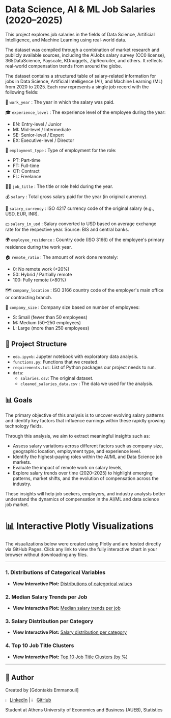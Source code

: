 # Data Science, AI & ML Job Salaries (2020–2025)

This project explores job salaries in the fields of Data Science, Artificial Intelligence, and Machine Learning using real-world data.

The dataset was compiled through a combination of market research and publicly available sources, including the AIJobs salary survey (CC0 license), 365DataScience, Payscale, KDnuggets, ZipRecruiter, and others. It reflects real-world compensation trends from around the globe. 

The dataset contains a structured table of salary-related information for jobs in Data Science, Artificial Intelligence (AI), and Machine Learning (ML) from 2020 to 2025. Each row represents a single job record with the following fields:

📅 `work_year` :
 The year in which the salary was paid.

🎓 `experience_level` :
 The experience level of the employee during the year:
- EN: Entry-level / Junior
- MI: Mid-level / Intermediate
- SE: Senior-level / Expert
- EX: Executive-level / Director

💼 `employment_type` :
 Type of employment for the role:
- PT: Part-time  
- FT: Full-time  
- CT: Contract  
- FL: Freelance  

🧑‍💻 `job_title` :
 The title or role held during the year.

💰 `salary` :
 Total gross salary paid for the year (in original currency).

💱 `salary_currency` :
 ISO 4217 currency code of the original salary (e.g., USD, EUR, INR).

💵 `salary_in_usd` :
 Salary converted to USD based on average exchange rate for the respective year. Source: BIS and central banks.

🌍 `employee_residence` :
 Country code (ISO 3166) of the employee's primary residence during the work year.

🏠 `remote_ratio` :
 The amount of work done remotely:
- 0: No remote work (<20%)
- 50: Hybrid / Partially remote
- 100: Fully remote (>80%)

🗺️ `company_location` :
 ISO 3166 country code of the employer's main office or contracting branch.

🏢 `company_size` :
 Company size based on number of employees:
- S: Small (fewer than 50 employees)
- M: Medium (50–250 employees)
- L: Large (more than 250 employees)

## 📂 Project Structure
- `eda.ipynb`: Jupyter notebook with exploratory data analysis.
- `functions.py`: Functions that we created.
- `requirements.txt`: List of Python packages our project needs to run.
- `data`:
  - `salaries.csv`: The original dataset.
  - `cleaned_salaries_data.csv` : The data we used for the analysis.

## 📊 Goals
The primary objective of this analysis is to uncover evolving salary patterns and identify key factors that influence earnings within these rapidly growing technology fields.

Through this analysis, we aim to extract meaningful insights such as:
- Assess salary variations across different factors such as company size, geographic location, employment type, and experience level.
- Identify the highest-paying roles within the AI/ML and Data Science job markets.
- Evaluate the impact of remote work on salary levels,
- Explore salary trends over time (2020–2025) to highlight emerging patterns, market shifts, and the evolution of compensation across the industry.

These insights will help job seekers, employers, and industry analysts better understand the dynamics of compensation in the AI/ML and data science job market.

# 📊 Interactive Plotly Visualizations

The visualizations below were created using Plotly and are hosted directly via GitHub Pages. Click any link to view the fully interactive chart in your browser without downloading any files.

---

### **1. Distributions of Categorical Variables**

* **View Interactive Plot:** [Distributions of categorical values](https://gdontakisemmanouil.github.io/Data-Science-AI-ML-Job-Salaries-2020-2025/Data-Science-AI-ML-Job-Salaries-2020-2025/plots/Distributions_of_categorical_variables.html)

### **2. Median Salary Trends per Job**

* **View Interactive Plot:** [Median salary trends per job](https://gdontakisemmanouil.github.io/Data-Science-AI-ML-Job-Salaries-2020-2025/Data-Science-AI-ML-Job-Salaries-2020-2025/plots/Median_salary_trends_per_job_title.html)

### **3. Salary Distribution per Category**

* **View Interactive Plot:** [Salary distribution per category](https://gdontakisemmanouil.github.io/Data-Science-AI-ML-Job-Salaries-2020-2025/Data-Science-AI-ML-Job-Salaries-2020-2025/plots/Salary_distribution_per_categorical.html)

### **4. Top 10 Job Title Clusters**

* **View Interactive Plot:** [Top 10 Job Title Clusters (by %)](https://gdontakisemmanouil.github.io/Data-Science-AI-ML-Job-Salaries-2020-2025/plots/Top_10_Job_Title_Clusters.html)

---
## 🧠 Author
Created by [Gdontakis Emmanouil] 

<img width="10" height="10" alt="image" src="https://github.com/user-attachments/assets/629cee0b-55c0-4c44-8abb-ac62fe5d296e" /> [LinkedIn](https://linkedin.com/in/gdodakis-emmanouil)  | <img width="12" height="12" alt="image" src="https://github.com/user-attachments/assets/02769ee0-863d-4d50-a833-e5c8d3148d53" /> [GitHub](https://github.com/GdontakisEmmanouil)

Student at Athens University of Economics and Business (AUEB), Statistics
